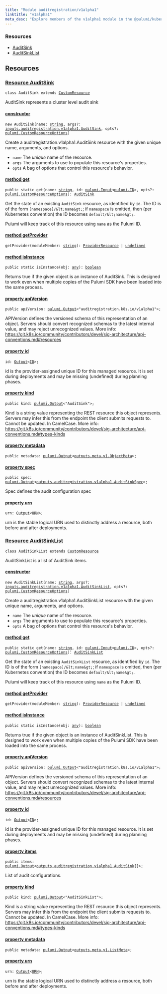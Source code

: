 ```yaml
---
title: "Module auditregistration/v1alpha1"
linktitle: "v1alpha1"
meta_desc: "Explore members of the v1alpha1 module in the @pulumi/kubernetes package."
---
```


<!-- WARNING: this page was generated by a tool. Do not edit it by hand. -->
<!-- To change it, please see https://github.com/pulumi/docs/tree/master/tools/tscdocgen. -->




<h3>Resources</h3>
<ul class="api">
    <li><a href="#AuditSink"><span class="symbol resource"></span>AuditSink</a></li>
    <li><a href="#AuditSinkList"><span class="symbol resource"></span>AuditSinkList</a></li>
</ul>




<h2 id="resources">Resources</h2>
<h3 class="pdoc-module-header" id="AuditSink" data-link-title="AuditSink">
    <a href="https://github.com/pulumi/pulumi-kubernetes/blob/9491de1ad11d34b675f8b7772dc168674edca49f/sdk/nodejs/auditregistration/v1alpha1/AuditSink.ts#L13">
        Resource <strong>AuditSink</strong>
    </a>
</h3>

<pre class="highlight"><code><span class='kr'>class</span> <span class='nx'>AuditSink</span> <span class='kr'>extends</span> <a href='/docs/reference/pkg/nodejs/pulumi/pulumi/#CustomResource'>CustomResource</a></code></pre>

AuditSink represents a cluster level audit sink

<h4 class="pdoc-member-header" id="AuditSink-constructor">
<a class="pdoc-child-name" href="https://github.com/pulumi/pulumi-kubernetes/blob/9491de1ad11d34b675f8b7772dc168674edca49f/sdk/nodejs/auditregistration/v1alpha1/AuditSink.ts#L66"> <b>constructor</b></a>
</h4>


<pre class="highlight"><code><span class='kd'></span><span class='kd'>new</span> AuditSink(name: <span class='kd'><a href='https://developer.mozilla.org/en-US/docs/Web/JavaScript/Reference/Global_Objects/String'>string</a></span>, args?: <a href='/docs/reference/pkg/nodejs/pulumi/kubernetes/types/input/#AuditSink'>inputs.auditregistration.v1alpha1.AuditSink</a>, opts?: <a href='/docs/reference/pkg/nodejs/pulumi/pulumi/#CustomResourceOptions'>pulumi.CustomResourceOptions</a>)</code></pre>


Create a auditregistration.v1alpha1.AuditSink resource with the given unique name, arguments, and options.

* `name` The _unique_ name of the resource.
* `args` The arguments to use to populate this resource&#39;s properties.
* `opts` A bag of options that control this resource&#39;s behavior.

<h4 class="pdoc-member-header" id="AuditSink-get">
<a class="pdoc-child-name" href="https://github.com/pulumi/pulumi-kubernetes/blob/9491de1ad11d34b675f8b7772dc168674edca49f/sdk/nodejs/auditregistration/v1alpha1/AuditSink.ts#L49">method <b>get</b></a>
</h4>


<pre class="highlight"><code><span class='kd'>public static </span>get(name: <span class='kd'><a href='https://developer.mozilla.org/en-US/docs/Web/JavaScript/Reference/Global_Objects/String'>string</a></span>, id: <a href='/docs/reference/pkg/nodejs/pulumi/pulumi/#Input'>pulumi.Input</a>&lt;<a href='/docs/reference/pkg/nodejs/pulumi/pulumi/#ID'>pulumi.ID</a>&gt;, opts?: <a href='/docs/reference/pkg/nodejs/pulumi/pulumi/#CustomResourceOptions'>pulumi.CustomResourceOptions</a>): <a href='#AuditSink'>AuditSink</a></code></pre>


Get the state of an existing `AuditSink` resource, as identified by `id`.
The ID is of the form `[namespace]/&lt;name&gt;`; if `namespace` is omitted, then (per
Kubernetes convention) the ID becomes `default/&lt;name&gt;`.

Pulumi will keep track of this resource using `name` as the Pulumi ID.

<h4 class="pdoc-member-header" id="AuditSink-getProvider">
<a class="pdoc-child-name" href="https://github.com/pulumi/pulumi-kubernetes/blob/9491de1ad11d34b675f8b7772dc168674edca49f/sdk/nodejs/auditregistration/v1alpha1/AuditSink.ts#L13">method <b>getProvider</b></a>
</h4>


<pre class="highlight"><code><span class='kd'></span>getProvider(moduleMember: <span class='kd'><a href='https://developer.mozilla.org/en-US/docs/Web/JavaScript/Reference/Global_Objects/String'>string</a></span>): <a href='/docs/reference/pkg/nodejs/pulumi/pulumi/#ProviderResource'>ProviderResource</a> | <span class='kd'><a href='https://developer.mozilla.org/en-US/docs/Web/JavaScript/Reference/Global_Objects/undefined'>undefined</a></span></code></pre>

<h4 class="pdoc-member-header" id="AuditSink-isInstance">
<a class="pdoc-child-name" href="https://github.com/pulumi/pulumi-kubernetes/blob/9491de1ad11d34b675f8b7772dc168674edca49f/sdk/nodejs/auditregistration/v1alpha1/AuditSink.ts#L60">method <b>isInstance</b></a>
</h4>


<pre class="highlight"><code><span class='kd'>public static </span>isInstance(obj: <span class='kd'><a href='https://www.typescriptlang.org/docs/handbook/basic-types.html#any'>any</a></span>): <span class='kd'><a href='https://developer.mozilla.org/en-US/docs/Web/JavaScript/Reference/Global_Objects/Boolean'>boolean</a></span></code></pre>


Returns true if the given object is an instance of AuditSink.  This is designed to work even
when multiple copies of the Pulumi SDK have been loaded into the same process.

<h4 class="pdoc-member-header" id="AuditSink-apiVersion">
<a class="pdoc-child-name" href="https://github.com/pulumi/pulumi-kubernetes/blob/9491de1ad11d34b675f8b7772dc168674edca49f/sdk/nodejs/auditregistration/v1alpha1/AuditSink.ts#L20">property <b>apiVersion</b></a>
</h4>

<pre class="highlight"><code><span class='kd'>public </span>apiVersion: <a href='/docs/reference/pkg/nodejs/pulumi/pulumi/#Output'>pulumi.Output</a>&lt;<span class='s2'>"auditregistration.k8s.io/v1alpha1"</span>&gt;;</code></pre>

APIVersion defines the versioned schema of this representation of an object. Servers should
convert recognized schemas to the latest internal value, and may reject unrecognized
values. More info:
https://git.k8s.io/community/contributors/devel/sig-architecture/api-conventions.md#resources

<h4 class="pdoc-member-header" id="AuditSink-id">
<a class="pdoc-child-name" href="https://github.com/pulumi/pulumi-kubernetes/blob/9491de1ad11d34b675f8b7772dc168674edca49f/sdk/nodejs/auditregistration/v1alpha1/AuditSink.ts#L13">property <b>id</b></a>
</h4>

<pre class="highlight"><code><span class='kd'></span>id: <a href='/docs/reference/pkg/nodejs/pulumi/pulumi/#Output'>Output</a>&lt;<a href='/docs/reference/pkg/nodejs/pulumi/pulumi/#ID'>ID</a>&gt;;</code></pre>

id is the provider-assigned unique ID for this managed resource.  It is set during
deployments and may be missing (undefined) during planning phases.

<h4 class="pdoc-member-header" id="AuditSink-kind">
<a class="pdoc-child-name" href="https://github.com/pulumi/pulumi-kubernetes/blob/9491de1ad11d34b675f8b7772dc168674edca49f/sdk/nodejs/auditregistration/v1alpha1/AuditSink.ts#L28">property <b>kind</b></a>
</h4>

<pre class="highlight"><code><span class='kd'>public </span>kind: <a href='/docs/reference/pkg/nodejs/pulumi/pulumi/#Output'>pulumi.Output</a>&lt;<span class='s2'>"AuditSink"</span>&gt;;</code></pre>

Kind is a string value representing the REST resource this object represents. Servers may
infer this from the endpoint the client submits requests to. Cannot be updated. In
CamelCase. More info:
https://git.k8s.io/community/contributors/devel/sig-architecture/api-conventions.md#types-kinds

<h4 class="pdoc-member-header" id="AuditSink-metadata">
<a class="pdoc-child-name" href="https://github.com/pulumi/pulumi-kubernetes/blob/9491de1ad11d34b675f8b7772dc168674edca49f/sdk/nodejs/auditregistration/v1alpha1/AuditSink.ts#L31">property <b>metadata</b></a>
</h4>

<pre class="highlight"><code><span class='kd'>public </span>metadata: <a href='/docs/reference/pkg/nodejs/pulumi/pulumi/#Output'>pulumi.Output</a>&lt;<a href='/docs/reference/pkg/nodejs/pulumi/kubernetes/types/output/#ObjectMeta'>outputs.meta.v1.ObjectMeta</a>&gt;;</code></pre>
<h4 class="pdoc-member-header" id="AuditSink-spec">
<a class="pdoc-child-name" href="https://github.com/pulumi/pulumi-kubernetes/blob/9491de1ad11d34b675f8b7772dc168674edca49f/sdk/nodejs/auditregistration/v1alpha1/AuditSink.ts#L36">property <b>spec</b></a>
</h4>

<pre class="highlight"><code><span class='kd'>public </span>spec: <a href='/docs/reference/pkg/nodejs/pulumi/pulumi/#Output'>pulumi.Output</a>&lt;<a href='/docs/reference/pkg/nodejs/pulumi/kubernetes/types/output/#AuditSinkSpec'>outputs.auditregistration.v1alpha1.AuditSinkSpec</a>&gt;;</code></pre>

Spec defines the audit configuration spec

<h4 class="pdoc-member-header" id="AuditSink-urn">
<a class="pdoc-child-name" href="https://github.com/pulumi/pulumi-kubernetes/blob/9491de1ad11d34b675f8b7772dc168674edca49f/sdk/nodejs/auditregistration/v1alpha1/AuditSink.ts#L13">property <b>urn</b></a>
</h4>

<pre class="highlight"><code><span class='kd'></span>urn: <a href='/docs/reference/pkg/nodejs/pulumi/pulumi/#Output'>Output</a>&lt;<a href='/docs/reference/pkg/nodejs/pulumi/pulumi/#URN'>URN</a>&gt;;</code></pre>

urn is the stable logical URN used to distinctly address a resource, both before and after
deployments.

<h3 class="pdoc-module-header" id="AuditSinkList" data-link-title="AuditSinkList">
    <a href="https://github.com/pulumi/pulumi-kubernetes/blob/9491de1ad11d34b675f8b7772dc168674edca49f/sdk/nodejs/auditregistration/v1alpha1/AuditSinkList.ts#L13">
        Resource <strong>AuditSinkList</strong>
    </a>
</h3>

<pre class="highlight"><code><span class='kr'>class</span> <span class='nx'>AuditSinkList</span> <span class='kr'>extends</span> <a href='/docs/reference/pkg/nodejs/pulumi/pulumi/#CustomResource'>CustomResource</a></code></pre>

AuditSinkList is a list of AuditSink items.

<h4 class="pdoc-member-header" id="AuditSinkList-constructor">
<a class="pdoc-child-name" href="https://github.com/pulumi/pulumi-kubernetes/blob/9491de1ad11d34b675f8b7772dc168674edca49f/sdk/nodejs/auditregistration/v1alpha1/AuditSinkList.ts#L66"> <b>constructor</b></a>
</h4>


<pre class="highlight"><code><span class='kd'></span><span class='kd'>new</span> AuditSinkList(name: <span class='kd'><a href='https://developer.mozilla.org/en-US/docs/Web/JavaScript/Reference/Global_Objects/String'>string</a></span>, args?: <a href='/docs/reference/pkg/nodejs/pulumi/kubernetes/types/input/#AuditSinkList'>inputs.auditregistration.v1alpha1.AuditSinkList</a>, opts?: <a href='/docs/reference/pkg/nodejs/pulumi/pulumi/#CustomResourceOptions'>pulumi.CustomResourceOptions</a>)</code></pre>


Create a auditregistration.v1alpha1.AuditSinkList resource with the given unique name, arguments, and options.

* `name` The _unique_ name of the resource.
* `args` The arguments to use to populate this resource&#39;s properties.
* `opts` A bag of options that control this resource&#39;s behavior.

<h4 class="pdoc-member-header" id="AuditSinkList-get">
<a class="pdoc-child-name" href="https://github.com/pulumi/pulumi-kubernetes/blob/9491de1ad11d34b675f8b7772dc168674edca49f/sdk/nodejs/auditregistration/v1alpha1/AuditSinkList.ts#L49">method <b>get</b></a>
</h4>


<pre class="highlight"><code><span class='kd'>public static </span>get(name: <span class='kd'><a href='https://developer.mozilla.org/en-US/docs/Web/JavaScript/Reference/Global_Objects/String'>string</a></span>, id: <a href='/docs/reference/pkg/nodejs/pulumi/pulumi/#Input'>pulumi.Input</a>&lt;<a href='/docs/reference/pkg/nodejs/pulumi/pulumi/#ID'>pulumi.ID</a>&gt;, opts?: <a href='/docs/reference/pkg/nodejs/pulumi/pulumi/#CustomResourceOptions'>pulumi.CustomResourceOptions</a>): <a href='#AuditSinkList'>AuditSinkList</a></code></pre>


Get the state of an existing `AuditSinkList` resource, as identified by `id`.
The ID is of the form `[namespace]/&lt;name&gt;`; if `namespace` is omitted, then (per
Kubernetes convention) the ID becomes `default/&lt;name&gt;`.

Pulumi will keep track of this resource using `name` as the Pulumi ID.

<h4 class="pdoc-member-header" id="AuditSinkList-getProvider">
<a class="pdoc-child-name" href="https://github.com/pulumi/pulumi-kubernetes/blob/9491de1ad11d34b675f8b7772dc168674edca49f/sdk/nodejs/auditregistration/v1alpha1/AuditSinkList.ts#L13">method <b>getProvider</b></a>
</h4>


<pre class="highlight"><code><span class='kd'></span>getProvider(moduleMember: <span class='kd'><a href='https://developer.mozilla.org/en-US/docs/Web/JavaScript/Reference/Global_Objects/String'>string</a></span>): <a href='/docs/reference/pkg/nodejs/pulumi/pulumi/#ProviderResource'>ProviderResource</a> | <span class='kd'><a href='https://developer.mozilla.org/en-US/docs/Web/JavaScript/Reference/Global_Objects/undefined'>undefined</a></span></code></pre>

<h4 class="pdoc-member-header" id="AuditSinkList-isInstance">
<a class="pdoc-child-name" href="https://github.com/pulumi/pulumi-kubernetes/blob/9491de1ad11d34b675f8b7772dc168674edca49f/sdk/nodejs/auditregistration/v1alpha1/AuditSinkList.ts#L60">method <b>isInstance</b></a>
</h4>


<pre class="highlight"><code><span class='kd'>public static </span>isInstance(obj: <span class='kd'><a href='https://www.typescriptlang.org/docs/handbook/basic-types.html#any'>any</a></span>): <span class='kd'><a href='https://developer.mozilla.org/en-US/docs/Web/JavaScript/Reference/Global_Objects/Boolean'>boolean</a></span></code></pre>


Returns true if the given object is an instance of AuditSinkList.  This is designed to work even
when multiple copies of the Pulumi SDK have been loaded into the same process.

<h4 class="pdoc-member-header" id="AuditSinkList-apiVersion">
<a class="pdoc-child-name" href="https://github.com/pulumi/pulumi-kubernetes/blob/9491de1ad11d34b675f8b7772dc168674edca49f/sdk/nodejs/auditregistration/v1alpha1/AuditSinkList.ts#L20">property <b>apiVersion</b></a>
</h4>

<pre class="highlight"><code><span class='kd'>public </span>apiVersion: <a href='/docs/reference/pkg/nodejs/pulumi/pulumi/#Output'>pulumi.Output</a>&lt;<span class='s2'>"auditregistration.k8s.io/v1alpha1"</span>&gt;;</code></pre>

APIVersion defines the versioned schema of this representation of an object. Servers should
convert recognized schemas to the latest internal value, and may reject unrecognized
values. More info:
https://git.k8s.io/community/contributors/devel/sig-architecture/api-conventions.md#resources

<h4 class="pdoc-member-header" id="AuditSinkList-id">
<a class="pdoc-child-name" href="https://github.com/pulumi/pulumi-kubernetes/blob/9491de1ad11d34b675f8b7772dc168674edca49f/sdk/nodejs/auditregistration/v1alpha1/AuditSinkList.ts#L13">property <b>id</b></a>
</h4>

<pre class="highlight"><code><span class='kd'></span>id: <a href='/docs/reference/pkg/nodejs/pulumi/pulumi/#Output'>Output</a>&lt;<a href='/docs/reference/pkg/nodejs/pulumi/pulumi/#ID'>ID</a>&gt;;</code></pre>

id is the provider-assigned unique ID for this managed resource.  It is set during
deployments and may be missing (undefined) during planning phases.

<h4 class="pdoc-member-header" id="AuditSinkList-items">
<a class="pdoc-child-name" href="https://github.com/pulumi/pulumi-kubernetes/blob/9491de1ad11d34b675f8b7772dc168674edca49f/sdk/nodejs/auditregistration/v1alpha1/AuditSinkList.ts#L25">property <b>items</b></a>
</h4>

<pre class="highlight"><code><span class='kd'>public </span>items: <a href='/docs/reference/pkg/nodejs/pulumi/pulumi/#Output'>pulumi.Output</a>&lt;<a href='/docs/reference/pkg/nodejs/pulumi/kubernetes/types/output/#AuditSink'>outputs.auditregistration.v1alpha1.AuditSink</a>[]&gt;;</code></pre>

List of audit configurations.

<h4 class="pdoc-member-header" id="AuditSinkList-kind">
<a class="pdoc-child-name" href="https://github.com/pulumi/pulumi-kubernetes/blob/9491de1ad11d34b675f8b7772dc168674edca49f/sdk/nodejs/auditregistration/v1alpha1/AuditSinkList.ts#L33">property <b>kind</b></a>
</h4>

<pre class="highlight"><code><span class='kd'>public </span>kind: <a href='/docs/reference/pkg/nodejs/pulumi/pulumi/#Output'>pulumi.Output</a>&lt;<span class='s2'>"AuditSinkList"</span>&gt;;</code></pre>

Kind is a string value representing the REST resource this object represents. Servers may
infer this from the endpoint the client submits requests to. Cannot be updated. In
CamelCase. More info:
https://git.k8s.io/community/contributors/devel/sig-architecture/api-conventions.md#types-kinds

<h4 class="pdoc-member-header" id="AuditSinkList-metadata">
<a class="pdoc-child-name" href="https://github.com/pulumi/pulumi-kubernetes/blob/9491de1ad11d34b675f8b7772dc168674edca49f/sdk/nodejs/auditregistration/v1alpha1/AuditSinkList.ts#L36">property <b>metadata</b></a>
</h4>

<pre class="highlight"><code><span class='kd'>public </span>metadata: <a href='/docs/reference/pkg/nodejs/pulumi/pulumi/#Output'>pulumi.Output</a>&lt;<a href='/docs/reference/pkg/nodejs/pulumi/kubernetes/types/output/#ListMeta'>outputs.meta.v1.ListMeta</a>&gt;;</code></pre>
<h4 class="pdoc-member-header" id="AuditSinkList-urn">
<a class="pdoc-child-name" href="https://github.com/pulumi/pulumi-kubernetes/blob/9491de1ad11d34b675f8b7772dc168674edca49f/sdk/nodejs/auditregistration/v1alpha1/AuditSinkList.ts#L13">property <b>urn</b></a>
</h4>

<pre class="highlight"><code><span class='kd'></span>urn: <a href='/docs/reference/pkg/nodejs/pulumi/pulumi/#Output'>Output</a>&lt;<a href='/docs/reference/pkg/nodejs/pulumi/pulumi/#URN'>URN</a>&gt;;</code></pre>

urn is the stable logical URN used to distinctly address a resource, both before and after
deployments.



